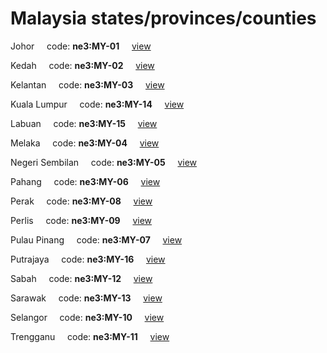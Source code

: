 # Malaysia states/provinces/counties
Johor&nbsp;&nbsp;&nbsp;&nbsp;&nbsp;code: **ne3:MY-01**&nbsp;&nbsp;&nbsp;&nbsp;&nbsp;[view](../../export/geojson/medium/ne3/my/01.geojson)&nbsp;&nbsp;&nbsp;&nbsp;&nbsp;


Kedah&nbsp;&nbsp;&nbsp;&nbsp;&nbsp;code: **ne3:MY-02**&nbsp;&nbsp;&nbsp;&nbsp;&nbsp;[view](../../export/geojson/medium/ne3/my/02.geojson)&nbsp;&nbsp;&nbsp;&nbsp;&nbsp;


Kelantan&nbsp;&nbsp;&nbsp;&nbsp;&nbsp;code: **ne3:MY-03**&nbsp;&nbsp;&nbsp;&nbsp;&nbsp;[view](../../export/geojson/medium/ne3/my/03.geojson)&nbsp;&nbsp;&nbsp;&nbsp;&nbsp;


Kuala Lumpur&nbsp;&nbsp;&nbsp;&nbsp;&nbsp;code: **ne3:MY-14**&nbsp;&nbsp;&nbsp;&nbsp;&nbsp;[view](../../export/geojson/medium/ne3/my/14.geojson)&nbsp;&nbsp;&nbsp;&nbsp;&nbsp;


Labuan&nbsp;&nbsp;&nbsp;&nbsp;&nbsp;code: **ne3:MY-15**&nbsp;&nbsp;&nbsp;&nbsp;&nbsp;[view](../../export/geojson/medium/ne3/my/15.geojson)&nbsp;&nbsp;&nbsp;&nbsp;&nbsp;


Melaka&nbsp;&nbsp;&nbsp;&nbsp;&nbsp;code: **ne3:MY-04**&nbsp;&nbsp;&nbsp;&nbsp;&nbsp;[view](../../export/geojson/medium/ne3/my/04.geojson)&nbsp;&nbsp;&nbsp;&nbsp;&nbsp;


Negeri Sembilan&nbsp;&nbsp;&nbsp;&nbsp;&nbsp;code: **ne3:MY-05**&nbsp;&nbsp;&nbsp;&nbsp;&nbsp;[view](../../export/geojson/medium/ne3/my/05.geojson)&nbsp;&nbsp;&nbsp;&nbsp;&nbsp;


Pahang&nbsp;&nbsp;&nbsp;&nbsp;&nbsp;code: **ne3:MY-06**&nbsp;&nbsp;&nbsp;&nbsp;&nbsp;[view](../../export/geojson/medium/ne3/my/06.geojson)&nbsp;&nbsp;&nbsp;&nbsp;&nbsp;


Perak&nbsp;&nbsp;&nbsp;&nbsp;&nbsp;code: **ne3:MY-08**&nbsp;&nbsp;&nbsp;&nbsp;&nbsp;[view](../../export/geojson/medium/ne3/my/08.geojson)&nbsp;&nbsp;&nbsp;&nbsp;&nbsp;


Perlis&nbsp;&nbsp;&nbsp;&nbsp;&nbsp;code: **ne3:MY-09**&nbsp;&nbsp;&nbsp;&nbsp;&nbsp;[view](../../export/geojson/medium/ne3/my/09.geojson)&nbsp;&nbsp;&nbsp;&nbsp;&nbsp;


Pulau Pinang&nbsp;&nbsp;&nbsp;&nbsp;&nbsp;code: **ne3:MY-07**&nbsp;&nbsp;&nbsp;&nbsp;&nbsp;[view](../../export/geojson/medium/ne3/my/07.geojson)&nbsp;&nbsp;&nbsp;&nbsp;&nbsp;


Putrajaya&nbsp;&nbsp;&nbsp;&nbsp;&nbsp;code: **ne3:MY-16**&nbsp;&nbsp;&nbsp;&nbsp;&nbsp;[view](../../export/geojson/medium/ne3/my/16.geojson)&nbsp;&nbsp;&nbsp;&nbsp;&nbsp;


Sabah&nbsp;&nbsp;&nbsp;&nbsp;&nbsp;code: **ne3:MY-12**&nbsp;&nbsp;&nbsp;&nbsp;&nbsp;[view](../../export/geojson/medium/ne3/my/12.geojson)&nbsp;&nbsp;&nbsp;&nbsp;&nbsp;


Sarawak&nbsp;&nbsp;&nbsp;&nbsp;&nbsp;code: **ne3:MY-13**&nbsp;&nbsp;&nbsp;&nbsp;&nbsp;[view](../../export/geojson/medium/ne3/my/13.geojson)&nbsp;&nbsp;&nbsp;&nbsp;&nbsp;


Selangor&nbsp;&nbsp;&nbsp;&nbsp;&nbsp;code: **ne3:MY-10**&nbsp;&nbsp;&nbsp;&nbsp;&nbsp;[view](../../export/geojson/medium/ne3/my/10.geojson)&nbsp;&nbsp;&nbsp;&nbsp;&nbsp;


Trengganu&nbsp;&nbsp;&nbsp;&nbsp;&nbsp;code: **ne3:MY-11**&nbsp;&nbsp;&nbsp;&nbsp;&nbsp;[view](../../export/geojson/medium/ne3/my/11.geojson)&nbsp;&nbsp;&nbsp;&nbsp;&nbsp;

